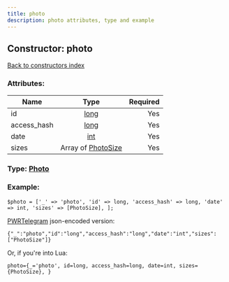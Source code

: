 ```yaml
---
title: photo
description: photo attributes, type and example
---
```

## Constructor: photo  
[Back to constructors index](index.md)



### Attributes:

| Name     |    Type       | Required |
|----------|:-------------:|---------:|
|id|[long](../types/long.md) | Yes|
|access\_hash|[long](../types/long.md) | Yes|
|date|[int](../types/int.md) | Yes|
|sizes|Array of [PhotoSize](../types/PhotoSize.md) | Yes|



### Type: [Photo](../types/Photo.md)


### Example:

```
$photo = ['_' => 'photo', 'id' => long, 'access_hash' => long, 'date' => int, 'sizes' => [PhotoSize], ];
```  

[PWRTelegram](https://pwrtelegram.xyz) json-encoded version:

```
{"_":"photo","id":"long","access_hash":"long","date":"int","sizes":["PhotoSize"]}
```


Or, if you're into Lua:  


```
photo={_='photo', id=long, access_hash=long, date=int, sizes={PhotoSize}, }

```


